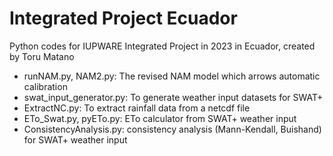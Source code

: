 # Integrated Project Ecuador
Python codes for IUPWARE Integrated Project in 2023 in Ecuador, created by Toru Matano
* runNAM.py, NAM2.py: The revised NAM model which arrows automatic calibration
* swat_input_generator.py: To generate weather input datasets for SWAT+
* ExtractNC.py: To extract rainfall data from a netcdf file
* ETo_Swat.py, pyETo.py: ETo calculator from SWAT+ weather input
* ConsistencyAnalysis.py: consistency analysis (Mann-Kendall, Buishand) for SWAT+ weather input

